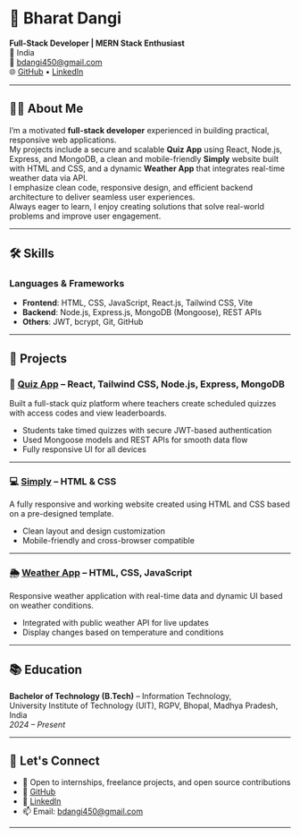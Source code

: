 # 💼 Bharat Dangi

**Full-Stack Developer | MERN Stack Enthusiast**  
📍 India  
📧 bdangi450@gmail.com  
🌐 [GitHub](https://github.com/Bharat940) • [LinkedIn](https://www.linkedin.com/in/bharat-dangi-b186b3248/)

---

## 👨‍💻 About Me

I’m a motivated **full-stack developer** experienced in building practical, responsive web applications.  
My projects include a secure and scalable **Quiz App** using React, Node.js, Express, and MongoDB, a clean and mobile-friendly **Simply** website built with HTML and CSS, and a dynamic **Weather App** that integrates real-time weather data via API.  
I emphasize clean code, responsive design, and efficient backend architecture to deliver seamless user experiences.  
Always eager to learn, I enjoy creating solutions that solve real-world problems and improve user engagement.

---

## 🛠️ Skills

### Languages & Frameworks

- **Frontend**: HTML, CSS, JavaScript, React.js, Tailwind CSS, Vite  
- **Backend**: Node.js, Express.js, MongoDB (Mongoose), REST APIs  
- **Others**: JWT, bcrypt, Git, GitHub  

---

## 🧠 Projects

### 📝 [Quiz App](https://quiz-app-six-rust-67.vercel.app/) – React, Tailwind CSS, Node.js, Express, MongoDB  
Built a full-stack quiz platform where teachers create scheduled quizzes with access codes and view leaderboards.  
- Students take timed quizzes with secure JWT-based authentication  
- Used Mongoose models and REST APIs for smooth data flow  
- Fully responsive UI for all devices  

---

### 💻 [Simply](https://bharat940.github.io/Simply/) – HTML & CSS  
A fully responsive and working website created using HTML and CSS based on a pre-designed template.  
- Clean layout and design customization  
- Mobile-friendly and cross-browser compatible  

---

### 🌦️ [Weather App](https://weather-app-bharat940s-projects.vercel.app/) – HTML, CSS, JavaScript  
Responsive weather application with real-time data and dynamic UI based on weather conditions.  
- Integrated with public weather API for live updates  
- Display changes based on temperature and conditions  

---

## 📚 Education

**Bachelor of Technology (B.Tech)** – Information Technology,  
University Institute of Technology (UIT), RGPV, Bhopal, Madhya Pradesh, India  
_2024 – Present_

---

## 🤝 Let's Connect

- 💬 Open to internships, freelance projects, and open source contributions  
- 🔗 [GitHub](https://github.com/Bharat940)  
- 🔗 [LinkedIn](https://www.linkedin.com/in/bharat-dangi-b186b3248/)  
- 📫 Email: bdangi450@gmail.com  

---
